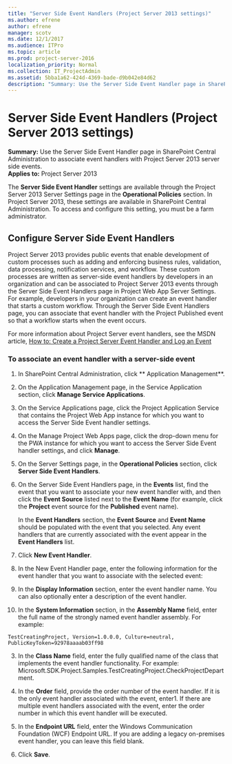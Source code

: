```yaml
---
title: "Server Side Event Handlers (Project Server 2013 settings)"
ms.author: efrene
author: efrene
manager: scotv
ms.date: 12/1/2017
ms.audience: ITPro
ms.topic: article
ms.prod: project-server-2016
localization_priority: Normal
ms.collection: IT_ProjectAdmin
ms.assetid: 5bba1a62-424d-4369-bade-d9b042e84d62
description: "Summary: Use the Server Side Event Handler page in SharePoint Central Administration to associate event handlers with Project Server 2013 server side events."
---
```


# Server Side Event Handlers (Project Server 2013 settings)
 
 **Summary:** Use the Server Side Event Handler page in SharePoint Central Administration to associate event handlers with Project Server 2013 server side events.<br/>
**Applies to:** Project Server 2013
  
  
The **Server Side Event Handler** settings are available through the Project Server 2013 Server Settings page in the **Operational Policies** section. In Project Server 2013, these settings are available in SharePoint Central Administration. To access and configure this setting, you must be a farm administrator.
  
## Configure Server Side Event Handlers

Project Server 2013 provides public events that enable development of custom processes such as adding and enforcing business rules, validation, data processing, notification services, and workflow. These custom processes are written as server-side event handlers by developers in an organization and can be associated to Project Server 2013 events through the Server Side Event Handlers page in Project Web App Server Settings. For example, developers in your organization can create an event handler that starts a custom workflow. Through the Server Side Event Handlers page, you can associate that event handler with the Project Published event so that a workflow starts when the event occurs.
  
For more information about Project Server event handlers, see the MSDN article, [How to: Create a Project Server Event Handler and Log an Event](https://msdn.microsoft.com/en-us/library/gg615466.aspx)
  
### To associate an event handler with a server-side event

1. In SharePoint Central Administration, click ** Application Management**.
    
2. On the Application Management page, in the Service Application section, click **Manage Service Applications**.
    
3. On the Service Applications page, click the Project Application Service that contains the Project Web App instance for which you want to access the Server Side Event handler settings.
    
4. On the Manage Project Web Apps page, click the drop-down menu for the PWA instance for which you want to access the Server Side Event handler settings, and click **Manage**.
    
5. On the Server Settings page, in the **Operational Policies** section, click **Server Side Event Handlers**.
    
6. On the Server Side Event Handlers page, in the **Events** list, find the event that you want to associate your new event handler with, and then click the **Event Source** listed next to the **Event Name** (for example, click the **Project** event source for the **Published** event name).
    
    In the **Event Handlers** section, the **Event Source** and **Event Name** should be populated with the event that you selected. Any event handlers that are currently associated with the event appear in the **Event Handlers** list.
    
7. Click **New Event Handler**. 
    
8. In the New Event Handler page, enter the following information for the event handler that you want to associate with the selected event:
    
1. In the **Display Information** section, enter the event handler name. You can also optionally enter a description of the event handler.
    
2. In the **System Information** section, in the **Assembly Name** field, enter the full name of the strongly named event handler assembly. For example:
    
  ```
  TestCreatingProject, Version=1.0.0.0, Culture=neutral, PublicKeyToken=92978aaaab03ff98

  ```

3. In the **Class Name** field, enter the fully qualified name of the class that implements the event handler functionality. For example: Microsoft.SDK.Project.Samples.TestCreatingProject.CheckProjectDepartment.
    
4. In the **Order** field, provide the order number of the event handler. If it is the only event handler associated with the event, enter1. If there are multiple event handlers associated with the event, enter the order number in which this event handler will be executed. 
    
9. In the **Endpoint URL** field, enter the Windows Communication Foundation (WCF) Endpoint URL. If you are adding a legacy on-premises event handler, you can leave this field blank.
    
10. Click **Save**.
    

